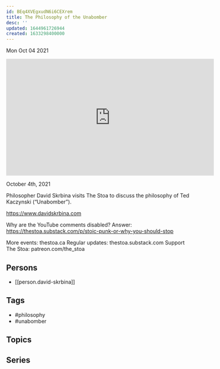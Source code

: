 ```yaml
---
id: BEq4XVEgxudN6i6CEXrem
title: The Philosophy of the Unabomber
desc: ''
updated: 1644961726944
created: 1633298400000
---
```





Mon Oct 04 2021

<iframe width="560" height="315" src="https://www.youtube.com/embed/lTXPRJtPI6s" title="The Philosophy of the Unabomber w/ David Skrbina" frameborder="0" allow="accelerometer; autoplay; clipboard-write; encrypted-media; gyroscope; picture-in-picture" allowfullscreen ></iframe>

October 4th, 2021

Philosopher David Skrbina visits The Stoa to discuss the philosophy of Ted Kaczynski (“Unabomber”).

https://www.davidskrbina.com

Why are the YouTube comments disabled? Answer: https://thestoa.substack.com/p/stoic-punk-or-why-you-should-stop

More events: thestoa.ca 
Regular updates: thestoa.substack.com 
Support The Stoa: patreon.com/the_stoa

## Persons

- [[person.david-skrbina]]

## Tags

- #philosophy
- #unabomber

## Topics



## Series



